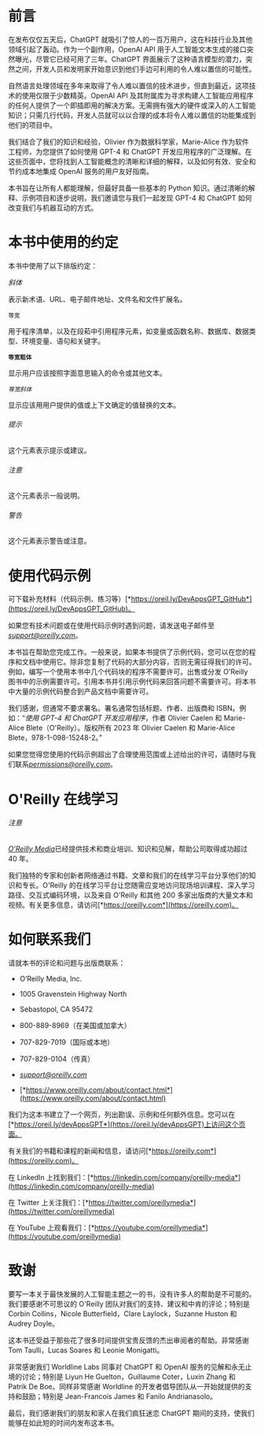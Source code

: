 # 前言

在发布仅仅五天后，ChatGPT 就吸引了惊人的一百万用户，这在科技行业及其他领域引起了轰动。作为一个副作用，OpenAI API 用于人工智能文本生成的接口突然曝光，尽管它已经可用了三年。ChatGPT 界面展示了这种语言模型的潜力，突然之间，开发人员和发明家开始意识到他们手边可利用的令人难以置信的可能性。

自然语言处理领域在多年来取得了令人难以置信的技术进步，但直到最近，这项技术的使用仅限于少数精英。OpenAI API 及其附属库为寻求构建人工智能应用程序的任何人提供了一个即插即用的解决方案。无需拥有强大的硬件或深入的人工智能知识；只需几行代码，开发人员就可以以合理的成本将令人难以置信的功能集成到他们的项目中。

我们结合了我们的知识和经验，Olivier 作为数据科学家，Marie-Alice 作为软件工程师，为您提供了如何使用 GPT-4 和 ChatGPT 开发应用程序的广泛理解。在这些页面中，您将找到人工智能概念的清晰和详细的解释，以及如何有效、安全和节约成本地集成 OpenAI 服务的用户友好指南。

本书旨在让所有人都能理解，但最好具备一些基本的 Python 知识。通过清晰的解释、示例项目和逐步说明，我们邀请您与我们一起发现 GPT-4 和 ChatGPT 如何改变我们与机器互动的方式。

# 本书中使用的约定

本书中使用了以下排版约定：

*斜体*

表示新术语、URL、电子邮件地址、文件名和文件扩展名。

`等宽`

用于程序清单，以及在段萂中引用程序元素，如变量或函数名称、数据库、数据类型、环境变量、语句和关键字。

**`等宽粗体`**

显示用户应该按照字面意思输入的命令或其他文本。

*`等宽斜体`*

显示应该用用户提供的值或上下文确定的值替换的文本。

###### 提示

这个元素表示提示或建议。

###### 注意

这个元素表示一般说明。

###### 警告

这个元素表示警告或注意。

# 使用代码示例

可下载补充材料（代码示例、练习等）[*https://oreil.ly/DevAppsGPT_GitHub*](https://oreil.ly/DevAppsGPT_GitHub)。

如果您有技术问题或在使用代码示例时遇到问题，请发送电子邮件至[*support@oreilly.com*](mailto:support@oreilly.com)。

本书旨在帮助您完成工作。一般来说，如果本书提供了示例代码，您可以在您的程序和文档中使用它。除非您复制了代码的大部分内容，否则无需征得我们的许可。例如，编写一个使用本书中几个代码块的程序不需要许可。出售或分发 O'Reilly 图书中的示例需要许可。引用本书并引用示例代码来回答问题不需要许可。将本书中大量的示例代码整合到产品文档中需要许可。

我们感谢，但通常不要求署名。署名通常包括标题、作者、出版商和 ISBN。例如：“*使用 GPT-4 和 ChatGPT 开发应用程序*，作者 Olivier Caelen 和 Marie-Alice Blete（O'Reilly）。版权所有 2023 年 Olivier Caelen 和 Marie-Alice Blete，978-1-098-15248-2。”

如果您觉得您使用的代码示例超出了合理使用范围或上述给出的许可，请随时与我们联系[*permissions@oreilly.com*](mailto:permissions@oreilly.com)。

# O'Reilly 在线学习

###### 注意

[*O’Reilly Media*](https://oreilly.com)已经提供技术和商业培训、知识和见解，帮助公司取得成功超过 40 年。

我们独特的专家和创新者网络通过书籍、文章和我们的在线学习平台分享他们的知识和专长。O'Reilly 的在线学习平台让您随需应变地访问现场培训课程、深入学习路径、交互式编码环境，以及来自 O'Reilly 和其他 200 多家出版商的大量文本和视频。有关更多信息，请访问[*https://oreilly.com*](https://oreilly.com)。

# 如何联系我们

请就本书的评论和问题与出版商联系：

+   O’Reilly Media, Inc.

+   1005 Gravenstein Highway North

+   Sebastopol, CA 95472

+   800-889-8969（在美国或加拿大）

+   707-829-7019（国际或本地）

+   707-829-0104（传真）

+   [*support@oreilly.com*](mailto:support@oreilly.com)

+   [*https://www.oreilly.com/about/contact.html*](https://www.oreilly.com/about/contact.html)

我们为这本书建立了一个网页，列出勘误、示例和任何额外信息。您可以在[*https://oreil.ly/devAppsGPT*](https://oreil.ly/devAppsGPT)上访问这个页面。

有关我们的书籍和课程的新闻和信息，请访问[*https://oreilly.com*](https://oreilly.com)。

在 LinkedIn 上找到我们：[*https://linkedin.com/company/oreilly-media*](https://linkedin.com/company/oreilly-media)

在 Twitter 上关注我们：[*https://twitter.com/oreillymedia*](https://twitter.com/oreillymedia)

在 YouTube 上观看我们：[*https://youtube.com/oreillymedia*](https://youtube.com/oreillymedia)

# 致谢

要写一本关于最快发展的人工智能主题之一的书，没有许多人的帮助是不可能的。我们要感谢不可思议的 O'Reilly 团队对我们的支持、建议和中肯的评论；特别是 Corbin Collins，Nicole Butterfield，Clare Laylock，Suzanne Huston 和 Audrey Doyle。

这本书还受益于那些花了很多时间提供宝贵反馈的杰出审阅者的帮助。非常感谢 Tom Taulli，Lucas Soares 和 Leonie Monigatti。

非常感谢我们 Worldline Labs 同事对 ChatGPT 和 OpenAI 服务的见解和永无止境的讨论；特别是 Liyun He Guelton，Guillaume Coter，Luxin Zhang 和 Patrik De Boe。同样非常感谢 Worldline 的开发者倡导团队从一开始就提供的支持和鼓励；特别是 Jean-Francois James 和 Fanilo Andrianasolo。

最后，我们感谢我们的朋友和家人在我们疯狂迷恋 ChatGPT 期间的支持，使我们能够在如此短的时间内发布这本书。
